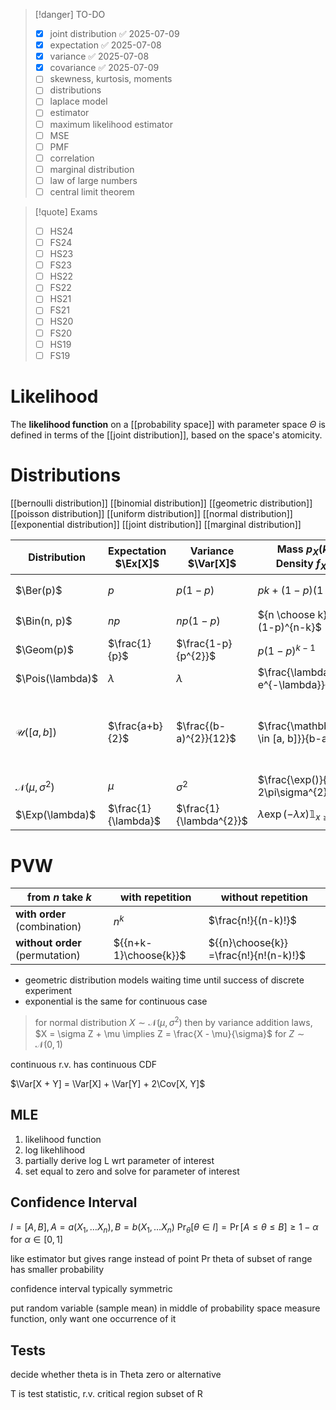 
> [!danger] TO-DO
> - [x] joint distribution ✅ 2025-07-09
> - [x] expectation ✅ 2025-07-08
> - [x] variance ✅ 2025-07-08
> - [x] covariance ✅ 2025-07-09
> - [ ] skewness, kurtosis, moments
> - [ ] distributions
> - [ ] laplace model
> - [ ] estimator
> - [ ] maximum likelihood estimator
> - [ ] MSE
> - [ ] PMF
> - [ ] correlation
> - [ ] marginal distribution
> - [ ] law of large numbers
> - [ ] central limit theorem


> [!quote] Exams
> - [ ] HS24
> - [ ] FS24
> - [ ] HS23
> - [ ] FS23
> - [ ] HS22
> - [ ] FS22
> - [ ] HS21
> - [ ] FS21
> - [ ] HS20
> - [ ] FS20
> - [ ] HS19
> - [ ] FS19

# Likelihood
The **likelihood function** on a [[probability space]] with parameter space $\Theta$ is defined in terms of the [[joint distribution]], based on the space's atomicity.


# Distributions

[[bernoulli distribution]]
[[binomial distribution]]
[[geometric distribution]]
[[poisson distribution]]
[[uniform distribution]]
[[normal distribution]]
[[exponential distribution]]
[[joint distribution]]
[[marginal distribution]]

| Distribution                   | Expectation $\Ex[X]$ | Variance $\Var[X]$      | Mass $p_{X}(k)$ / Density $f_{X}(x)$             | Distribution $F_{X}(x)$                                             |
| ------------------------------ | -------------------- | ----------------------- | ------------------------------------------------ | ------------------------------------------------------------------- |
| $\Ber(p)$                      | $p$                  | $p(1-p)$                | $pk + (1 -p) (1 - k)$                            | $p \mathbb{1}_{k \geq 1} + (1 - p) \mathbb{1}_{k \geq 0}$           |
| $\Bin(n, p)$                   | $np$                 | $np(1-p)$               | ${n \choose k} p^{k} (1-p)^{n-k}$                |                                                                     |
| $\Geom(p)$                     | $\frac{1}{p}$        | $\frac{1-p}{p^{2}}$     | $p(1 - p)^{k - 1}$                               |                                                                     |
| $\Pois(\lambda)$               | $\lambda$            | $\lambda$               | $\frac{\lambda^{k} e^{-\lambda}}{k!}$            |                                                                     |
| $\mathcal{U}([a, b])$          | $\frac{a+b}{2}$      | $\frac{(b-a)^{2}}{12}$  | $\frac{\mathbb{1}_{x \in [a, b]}}{b-a}$          | $\mathbb{1}_{x \in [a, b]}\frac{x - a}{b - a} + \mathbb{1}_{x > b}$ |
| $\mathcal{N}(\mu, \sigma^{2})$ | $\mu$                | $\sigma^{2}$            | $\frac{\exp()}{\sqrt{ 2\pi\sigma^{2} }}$         |                                                                     |
| $\Exp(\lambda)$                | $\frac{1}{\lambda}$  | $\frac{1}{\lambda^{2}}$ | $\lambda \exp(-\lambda x) \mathbb{1}_{x \geq 0}$ | $1 - \exp(-\lambda x)$                                              |



# PVW

| from $n$ take $k$               | with repetition       | without repetition                     |
| ------------------------------- | --------------------- | -------------------------------------- |
| **with order** (combination)    | $n^{k}$               | $\frac{n!}{(n-k)!}$                    |
| **without order** (permutation) | ${{n+k-1}\choose{k}}$ | ${{n}\choose{k}} =\frac{n!}{n!(n-k)!}$ |


- geometric distribution models waiting time until success of discrete experiment
- exponential is the same for continuous case


> for normal distribution $X \sim \mathcal{N}(\mu, \sigma^{2})$ then by variance addition laws, $X = \sigma Z + \mu \implies Z = \frac{X - \mu}{\sigma}$ for $Z \sim \mathcal{N}(0, 1)$



continuous r.v. has continuous CDF

$\Var[X + Y] = \Var[X] + \Var[Y] + 2\Cov[X, Y]$





## MLE
1. likelihood function
2. log likehlihood
3. partially derive log L wrt parameter of interest
4. set equal to zero and solve for parameter of interest

## Confidence Interval
$I = [A, B], A = a(X_{1}, \dots X_{n}), B = b(X_{1}, \dots X_{n})$
$\Pr_{\theta}[\theta \in I] = \Pr[A \leq \theta \leq B] \geq 1- \alpha$ for $\alpha \in [0, 1]$

like estimator but gives range instead of point
Pr theta of subset of range has smaller probability

confidence interval typically symmetric

put random variable (sample mean) in middle of probability space measure function, only want one occurrence of it



## Tests

decide whether theta is in Theta zero or alternative

T is test statistic, r.v. 
critical region subset of R

